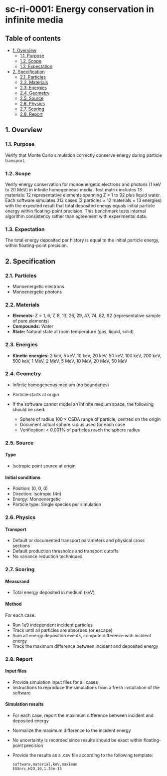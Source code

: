 # sc-ri-0001: Energy conservation in infinite media <!-- omit in toc -->

## Table of contents <!-- omit in toc -->

- [1. Overview](#1-overview)
  - [1.1. Purpose](#11-purpose)
  - [1.2. Scope](#12-scope)
  - [1.3. Expectation](#13-expectation)
- [2. Specification](#2-specification)
  - [2.1. Particles](#21-particles)
  - [2.2. Materials](#22-materials)
  - [2.3. Energies](#23-energies)
  - [2.4. Geometry](#24-geometry)
  - [2.5. Source](#25-source)
  - [2.6. Physics](#26-physics)
  - [2.7. Scoring](#27-scoring)
  - [2.8. Report](#28-report)

## 1. Overview

### 1.1. Purpose

Verify that Monte Carlo simulation correctly conserve energy during particle transport.

### 1.2. Scope

Verify energy conservation for monoenergetic electrons and photons (1 keV to 20 MeV) in infinite homogeneous media. Test matrix includes 13 materials: 12 representative elements spanning Z = 1 to 92 plus liquid water. Each software simulates 312 cases (2 particles × 12 materials × 13 energies) with the expected result that total deposited energy equals initial particle energy within floating-point precision. This benchmark tests internal algorithm consistency rather than agreement with experimental data.

### 1.3. Expectation

The total energy deposited per history is equal to the initial particle energy, within floating-point precision.

## 2. Specification

### 2.1. Particles

- Monoenergetic electrons
- Monoenergetic photons

### 2.2. Materials

- **Elements:** Z = 1, 6, 7, 8, 13, 26, 29, 47, 74, 82, 92 (representative sample of pure elements)
- **Compounds:** Water
- **State:** Natural state at room temperature (gas, liquid, solid)

### 2.3. Energies

- **Kinetic energies:** 2 keV, 5 keV, 10 keV, 20 keV, 50 keV, 100 keV, 200 keV, 500 keV, 1 MeV, 2 MeV, 5 MeV, 10 MeV, 20 MeV, 50 MeV

### 2.4. Geometry

- Infinite homogeneous medium (no boundaries)

- Particle starts at origin

- If the software cannot model an infinite medium space, the following should be used:

  - Sphere of radius 100 × CSDA range of particle, centred on the origin
  - Document actual sphere radius used for each case
  - Verification: < 0.001% of particles reach the sphere radius

### 2.5. Source

#### Type

- Isotropic point source at origin

#### Initial conditions

- Position: (0, 0, 0)
- Direction: Isotropic (4π)
- Energy: Monoenergetic
- Particle type: Single species per simulation

### 2.6. Physics

#### Transport

- Default or documented transport parameters and physical cross sections
- Default production thresholds and transport cutoffs
- No variance reduction techniques

### 2.7. Scoring

#### Measurand

- Total energy deposited in medium (keV)

#### Method

For each case:

- Run 1e9 independent incident particles
- Track until all particles are absorbed (or escape)
- Sum all energy deposition events, compute difference with incident energy
- Track the maximum difference between incident and deposited energy

### 2.8. Report

#### Input files

- Provide simulation input files for all cases
- Instructions to reproduce the simulations from a fresh installation of the software

#### Simulation results

- For each case, report the maximum difference between incident and deposited energy
- Normalize the maximum difference to the incident energy
- No uncertainty is recorded since results should be exact within floating-point precision
- Provide the results as a .csv file according to the following template:

  ```csv
  software,material,keV,maximum
  EGSnrc,H2O,10,1.34e-15
  ```
